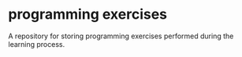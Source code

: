 # programming exercises
 A repository for storing programming exercises performed during the learning process.
